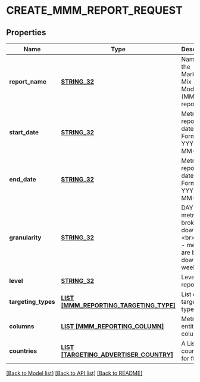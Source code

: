 # CREATE_MMM_REPORT_REQUEST

## Properties
Name | Type | Description | Notes
------------ | ------------- | ------------- | -------------
**report_name** | [**STRING_32**](STRING_32.md) | Name of the Marketing Mix Modeling (MMM) report | [default to null]
**start_date** | [**STRING_32**](STRING_32.md) | Metric report start date (UTC). Format: YYYY-MM-DD | [default to null]
**end_date** | [**STRING_32**](STRING_32.md) | Metric report end date (UTC). Format: YYYY-MM-DD | [default to null]
**granularity** | [**STRING_32**](STRING_32.md) | DAY - metrics are broken down daily.&lt;br&gt; WEEK - metrics are broken down weekly. | [default to null]
**level** | [**STRING_32**](STRING_32.md) | Level of the report | [default to null]
**targeting_types** | [**LIST [MMM_REPORTING_TARGETING_TYPE]**](MMMReportingTargetingType.md) | List of targeting types | [default to null]
**columns** | [**LIST [MMM_REPORTING_COLUMN]**](MMMReportingColumn.md) | Metric and entity columns | [default to null]
**countries** | [**LIST [TARGETING_ADVERTISER_COUNTRY]**](TargetingAdvertiserCountry.md) | A List of countries for filtering | [optional] [default to null]

[[Back to Model list]](../README.md#documentation-for-models) [[Back to API list]](../README.md#documentation-for-api-endpoints) [[Back to README]](../README.md)


